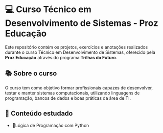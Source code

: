 # 💻 Curso Técnico em Desenvolvimento de Sistemas - Proz Educação&#x20;

Este repositório contém os projetos, exercícios e anotações realizados durante o curso Técnico em Desenvolvimento de Sistemas, oferecido pela **Proz Educação** através do programa **Trilhas do Futuro**.

## 📚 Sobre o curso

O curso tem como objetivo formar profissionais capazes de desenvolver, testar e manter sistemas computacionais, utilizando linguagens de programação, bancos de dados e boas práticas da área de TI.

## 🧠 Conteúdo estudado
- 🐍Lógica de Programação com Python
